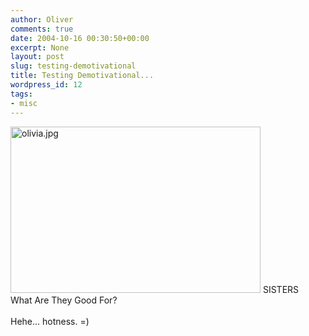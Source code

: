 ```yaml
---
author: Oliver
comments: true
date: 2004-10-16 00:30:50+00:00
excerpt: None
layout: post
slug: testing-demotivational
title: Testing Demotivational...
wordpress_id: 12
tags:
- misc
---
```


<div>
<img alt="olivia.jpg" src="http://www.oliverweb.com/images05/blog/olivia.jpg" width="400" height="266" />
<font>SISTERS</span><br />
<font>What Are They Good For?</span>
</div><br />
Hehe... hotness. =)
